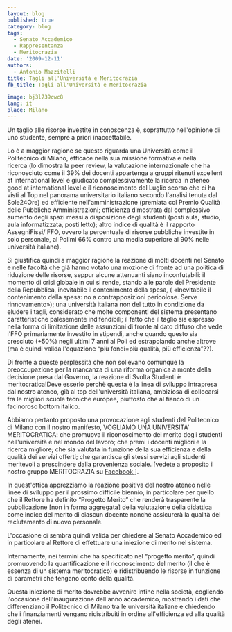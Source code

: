 ```yaml
---
layout: blog
published: true
category: blog
tags:
  - Senato Accademico
  - Rappresentanza
  - Meritocrazia
date: '2009-12-11'
authors:
  - Antonio Mazzitelli
title: Tagli all'Università e Meritocrazia
fb_title: Tagli all'Università e Meritocrazia

image: bj3l739cwc8
lang: it
place: Milano
---
```


Un taglio alle risorse investite in conoscenza è, soprattutto nell'opinione di uno studente, sempre a priori inaccettabile.

Lo è a maggior ragione se questo riguarda una Università come il Politecnico di Milano, efficace nella sua missione formativa e nella ricerca (lo dimostra la peer review, la valutazione internazionale che ha riconosciuto come il 39% dei docenti appartenga a gruppi ritenuti excellent at international level e giudicato complessivamente la ricerca in ateneo good at international level e il riconoscimento del Luglio scorso che ci ha visti al Top nel panorama universitario italiano secondo l'analisi tenuta dal Sole24Ore) ed efficiente nell'amministrazione (premiata col Premio Qualità delle Pubbliche Amministrazioni; efficienza dimostrata dal complessivo aumento degli spazi messi a disposizione degli studenti (posti aula, studio, aula informatizzata, posti letto); altro indice di qualità è il rapporto AssegniFissi/ FFO, ovvero la percentuale di risorse pubbliche investite in solo personale, al Polimi 66% contro una media superiore al 90% nelle università italiane).

Si giustifica quindi a maggior ragione la reazione di molti docenti nel Senato e nelle facoltà che già hanno votato una mozione di fronte ad una politica di riduzione delle risorse, seppur alcune attenuanti siano inconfutabili: il momento di crisi globale in cui si rende, stando alle parole del Presidente della Repubblica, inevitabile il contenimento della spesa, ( «Inevitabile il contenimento della spesa: no a contrapposizioni pericolose. Serve rinnovamento»); una università italiana non del tutto in condizione da eludere i tagli, considerato che molte componenti del sistema presentano caratteristiche palesemente indifendibili; il fatto che il taglio sia espresso nella forma di limitazione delle assunzioni di fronte al dato diffuso che vede l'FFO primariamente investito in stipendi, anche quando questo sia cresciuto (+50%) negli ultimi 7 anni al Poli ed estrapolando anche altrove (ma è quindi valida l'equazione “più fondi=più qualità, più efficienza”??).

Di fronte a queste perplessità che non sollevano comunque la preoccupazione per la mancanza di una riforma organica a monte della decisione presa dal Governo, la reazione di Svolta Studenti è meritocratica!Deve esserlo perchè questa è la linea di sviluppo intrapresa dal nostro ateneo, già al top dell'università italiana, ambiziosa di collocarsi fra le migliori scuole tecniche europee, piuttosto che al fianco di un facinoroso bottom italico.

Abbiamo pertanto proposto una provocazione agli studenti del Politecnico di Milano con il nostro manifesto, VOGLIAMO UNA UNIVERSITA' MERITOCRATICA: che promuova il riconoscimento del merito degli studenti nell'università e nel mondo del lavoro; che premi i docenti migliori e la ricerca migliore; che sia valutata in funzione della sua efficienza e della qualità dei servizi offerti; che garantisca gli stessi servizi agli studenti meritevoli a prescindere dalla provenienza sociale. [vedete a proposito il nostro gruppo MERITOCRAZIA su [Facebook ](https://www.facebook.com/group.php?gid=31048034063)].

In quest'ottica apprezziamo la reazione positiva del nostro ateneo nelle linee di sviluppo per il prossimo difficile biennio, in particolare per quello che il Rettore ha definito “Progetto Merito” che renderà trasparente la pubblicazione [non in forma aggregata] della valutazione della didattica come indice del merito di ciascun docente nonché assicurerà la qualità del reclutamento di nuovo personale.

L'occasione ci sembra quindi valida per chiedere al Senato Accademico ed in particolare al Rettore di effettuare una iniezione di merito nel sistema.

Internamente, nei termini che ha specificato nel “progetto merito”, quindi promuovendo la quantificazione e il riconoscimento del merito (il che è essenza di un sistema meritocratico) e ridistribuendo le risorse in funzione di parametri che tengano conto della qualità.

Questa iniezione di merito dovrebbe avvenire infine nella società, cogliendo l'occasione dell'inaugurazione dell'anno accademico, mostrando i dati che differenziano il Politecnico di Milano tra le università italiane e chiedendo che i finanziamenti vengano ridistribuiti in ordine all'efficienza ed alla qualità degli atenei.
